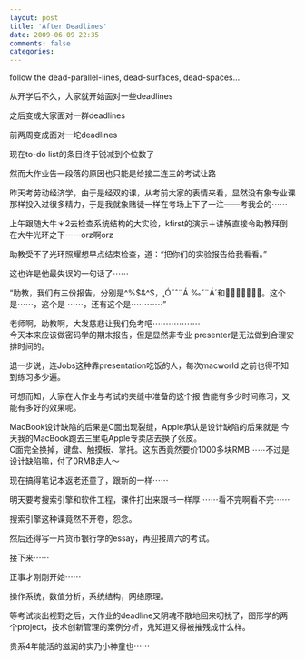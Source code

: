 ```yaml
---
layout: post
title: 'After Deadlines'
date: 2009-06-09 22:35
comments: false
categories: 
---
```

    

follow the dead-parallel-lines, dead-surfaces, dead-spaces...

  
  
从开学后不久，大家就开始面对一些deadlines

  
之后变成大家面对一群deadlines

  
前两周变成面对一坨deadlines

  
现在to-do list的条目终于锐减到个位数了

  
然而大作业告一段落的原因也只能是给接二连三的考试让路

  
  
昨天考劳动经济学，由于是经双的课，从考前大家的表情来看，显然没有象专业课那样投入过很多精力，于是我就象赌徒一样在考场上下了一注——考我会的⋯⋯

  
  
上午跟随大牛＊2去检查系统结构的大实验，kfirst的演示＋讲解直接令助教拜倒在大牛光环之下⋯⋯orz啊orz
  
助教受不了光环照耀想早点结束检查，道：“把你们的实验报告给我看看。”
  
这也许是他最失误的一句话了⋯⋯
  
“助教，我们有三份报告，分别是^%$&^$，˛Ó˝ˆ¨Á
‰ˇ¨Á´和。这个是⋯⋯，这个是
⋯⋯，还有这个是⋯⋯⋯⋯”
  
老师啊，助教啊，大发慈悲让我们免考吧⋯⋯⋯⋯⋯⋯  
今天本来应该做密码学的期末报告，但是显然非专业
presenter是无法做到合理安排时间的。
  
退一步说，连Jobs这种靠presentation吃饭的人，每次macworld
之前也得不知到练习多少遍。
  
可想而知，大家在大作业与考试的夹缝中准备的这个报
告能有多少时间练习，又能有多好的效果呢。

  
  
MacBook设计缺陷的后果是C面出现裂缝，Apple承认是设计缺陷的后果就是
今天我的MacBook跑去三里屯Apple专卖店去换了张皮。  
C面完全换掉，键盘、触摸板、掌托。这东西竟然要价1000多块RMB⋯⋯不过是设计缺陷嘛，付了0RMB走人～
  
现在搞得笔记本返老还童了，跟新的一样⋯⋯

  
  
明天要考搜索引擎和软件工程，课件打出来跟书一样厚
⋯⋯看不完啊看不完⋯⋯
  
搜索引擎这种课竟然不开卷，怨念。
  
  
然后还得写一片货币银行学的essay，再迎接周六的考试。
  
  
接下来⋯⋯

  
正事才刚刚开始⋯⋯

  
  
操作系统，数值分析，系统结构，网络原理。
  
  
等考试淡出视野之后，大作业的deadline又阴魂不散地回来叨扰了，图形学的两个project，技术创新管理的案例分析，鬼知道又得被摧残成什么样。
  
  
贵系4年能活的滋润的实乃小神童也⋯⋯   

